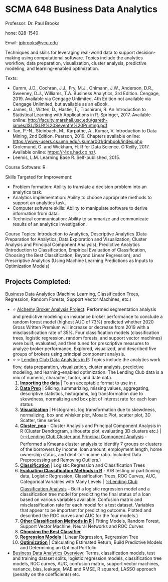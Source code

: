 # SCMA 648 Business Data Analytics

Professor: Dr. Paul Brooks

hone: 828-1540

Email: jpbrooks@vcu.edu

Techniques and skills for leveraging real-world data to support decision-making using computational software. Topics include the analytics workflow, data preparation, visualization, cluster analysis, predictive modeling, and learning-enabled optimization.

Texts:
*	Camm, J.D., Cochran, J.J., Fry, M.J., Ohlmann, J.W., Anderson, D.R., Sweeney, D.J., Williams, T.A. Business Analytics, 3rd Edition. Cengage, 2019. Available via Cengage Unlimited. 4th Edition not available via Cengage Unlimited, but available as an eBook.
*	James, G., Witten, D., Hastie, T., Tibshirani, R. An Introduction to Statistical Learning with Applications in R. Springer, 2017. Available online: http://faculty.marshall.usc.edu/gareth-james/ISL/ISLR\%20Seventh\%20Printing.pdf
*	Tan, P.-N., Steinbach, M., Karpatne, A., Kumar, V. Introduction to Data Mining, 2nd Edition. Pearson, 2019. Chapters available online: https://www-users.cs.umn.edu/~kumar001/dmbook/index.php
*	Grolemund, G. and Wickham, H. R for Data Science. O'Reilly, 2017. Available online: https://r4ds.had.co.nz/.
*	Leemis, L.M. Learning Base R. Self-published, 2015.

Course Software: R

Skills Targeted for Improvement:
*	Problem formation: Ability to translate a decision problem into an analytics task.
*	Analytics implementation: Ability to choose appropriate methods to support an analytics task.
*	Computer software skills: Ability to manipulate software to derive information from data.
*	Technical communication: Ability to summarize and communicate results of an analytics investigation.

Course Topics: Introduction to Analytics, Descriptive Analytics (Data Preparation for Analytics, Data Exploration and Visualization, Cluster Analysis and Principal Component Analysis); Predictive Analytics (Introduction to Classification, Empirical Evaluation of Classification, Choosing the Best Classification, Beyond Linear Regression); and Prescriptive Analytics (Using Machine Learning Predictions as Inputs to Optimization Models) 


## Projects Completed: 
Business Data Analytics (Machine Learning, Classification Trees, Regression, Random Forests, Support Vector Machines, etc.)

* :star: [Alchemy Broker Analysis Project](https://github.com/bryce-bowles/alchemy-broker-modeling.git):  Performed segmentation analysis and predictive modeling on insurance broker performance to conclude a random forest model (highest AUC of 73%) predicted whether 2020 Gross Written Premium will increase or decrease from 2019 with a misclassification rate of 35%. Four classification models (classification trees, logistic regression, random forests, and support vector machines) were built, evaluated, and then tuned for prescriptive measures to analyze broker performance. Explored, visualized, and described five groups of brokers using principal component analysis.
* :star: :star: [Lending Club Data Analytics  in R](https://github.com/bryce-bowles/lending-club.git): Topics include the analytics work
flow, data preparation, visualization, cluster analysis, predictive modeling, and learning-enabled optimization. The Lending Club data is a mix of numeric, character, factor, and date data.
  1. [**Importing the data**](https://github.com/bryce-bowles/lending-club/tree/main/1_importing_data)  | To an acceptable format to use in r.
  2. [**Data Prep**](https://github.com/bryce-bowles/lending-club/tree/main/2_Data_Preparation) | Slicing, summarizing, missing values, aggregating, descriptive statistics, histograms, log transformation due to skewdness, normalizing and box plot of interest rate for each loan status
  3. [**Visualization**](https://github.com/bryce-bowles/lending-club/tree/main/3_visualization) | Histograms, log transformation due to skewdness, normalizing, box and whisker plot, Mosaic Plot, scatter plot, 3D Scatter, time series
  4. [**Cluster_pca**](https://github.com/bryce-bowles/lending-club/tree/main/4_cluster_pca) - Cluster Analysis and Principal Component Analysis in R (Cluster Dendrogram, silhouette plot, evaluating 3D clusters etc.) | ([:star:⭐Lending Club Cluster and Principal Component Analysis](4_cluster_pca/4_Assignment-3_cluster_pca.pdf) - Performed a Kmeans cluster analysis to identify 7 groups or clusters of the borrowers by income, loan amount, employment length, home ownership status, and debt-to-income ratio. Included Data Preprocessing and Removing Outliers.) 
  5. [**Classification**](https://github.com/bryce-bowles/lending-club/tree/main/5_classification) | Logistic Regression and Classification Trees
  6. [**Evaluating Classification Methods in R**](https://github.com/bryce-bowles/lending-club/tree/main/6_class_eval) - A/B testing or partitioning data, Logistic Regression, Classification Trees, ROC Curves, AUC, Categorical Variables with Many Levels | ([:star:Lending Club Classification Analysis](6_class_eval/6_Assignment4.pdf) - Built a logistic regression model and a classification tree model for predicting the final status of a loan based on various variables available. Confusion matrix and misclassification rate for each model for a test dataset. Variables that appear to be important for predicting outcome. Plotted and described the ROC curves and AUC for the four models.) 
  7. [**Other Classification Methods in R**](https://github.com/bryce-bowles/lending-club/tree/main/7_other_class) | Fitting Models, Random Forest, Support Vector Machine, Neural Networks and ROC Curves
  8. [**Choosing the Best Classifier**](https://github.com/bryce-bowles/lending-club/tree/main/8_Choosing_the_best_classifier)
  9. [**Regression Models**](https://github.com/bryce-bowles/lending-club/tree/main/9_regression) | Linear Regression, Regression Tree
  10. [**Optimization**](https://github.com/bryce-bowles/lending-club/tree/main/10_optimization) | Calculating Estimated Return, Build Predictive Models and Determining an Optimal Portfolio
* [Business Data Analytics Overview](https://github.com/bryce-bowles/business-data-analytics.git): Terms, classification models, test and training dataset splits, logistic regression models, classification tree models, ROC curves, AUC, confusion matrix, support vector machines, variance, bias, leakage, MAE and RMSE, R squared, LASSO approach (penalty on the coefficients) etc.
 
